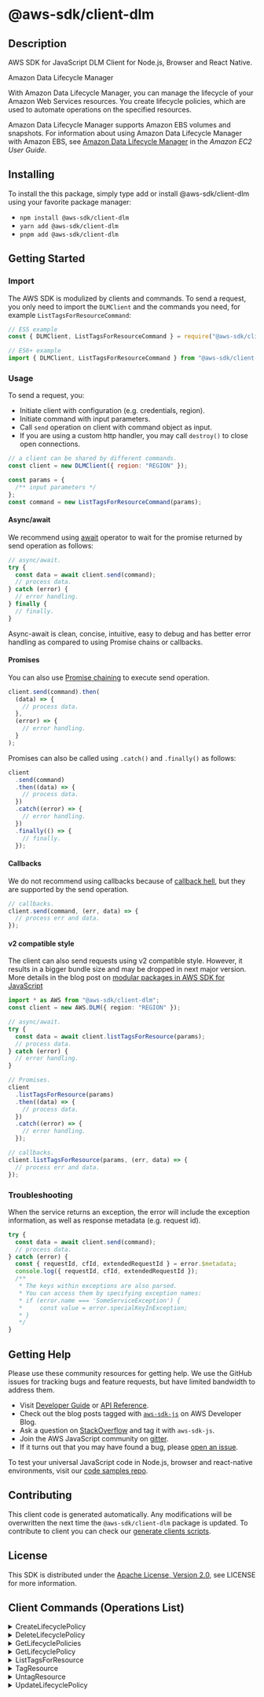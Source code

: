 <!-- generated file, do not edit directly -->

# @aws-sdk/client-dlm

## Description

AWS SDK for JavaScript DLM Client for Node.js, Browser and React Native.

<fullname>Amazon Data Lifecycle Manager</fullname>

<p>With Amazon Data Lifecycle Manager, you can manage the lifecycle of your Amazon Web Services resources. You create
lifecycle policies, which are used to automate operations on the specified
resources.</p>
<p>Amazon Data Lifecycle Manager supports Amazon EBS volumes and snapshots. For information about using Amazon Data Lifecycle Manager
with Amazon EBS, see <a href="https://docs.aws.amazon.com/AWSEC2/latest/UserGuide/snapshot-lifecycle.html">
Amazon Data Lifecycle Manager</a> in the <i>Amazon EC2 User Guide</i>.</p>

## Installing

To install the this package, simply type add or install @aws-sdk/client-dlm
using your favorite package manager:

- `npm install @aws-sdk/client-dlm`
- `yarn add @aws-sdk/client-dlm`
- `pnpm add @aws-sdk/client-dlm`

## Getting Started

### Import

The AWS SDK is modulized by clients and commands.
To send a request, you only need to import the `DLMClient` and
the commands you need, for example `ListTagsForResourceCommand`:

```js
// ES5 example
const { DLMClient, ListTagsForResourceCommand } = require("@aws-sdk/client-dlm");
```

```ts
// ES6+ example
import { DLMClient, ListTagsForResourceCommand } from "@aws-sdk/client-dlm";
```

### Usage

To send a request, you:

- Initiate client with configuration (e.g. credentials, region).
- Initiate command with input parameters.
- Call `send` operation on client with command object as input.
- If you are using a custom http handler, you may call `destroy()` to close open connections.

```js
// a client can be shared by different commands.
const client = new DLMClient({ region: "REGION" });

const params = {
  /** input parameters */
};
const command = new ListTagsForResourceCommand(params);
```

#### Async/await

We recommend using [await](https://developer.mozilla.org/en-US/docs/Web/JavaScript/Reference/Operators/await)
operator to wait for the promise returned by send operation as follows:

```js
// async/await.
try {
  const data = await client.send(command);
  // process data.
} catch (error) {
  // error handling.
} finally {
  // finally.
}
```

Async-await is clean, concise, intuitive, easy to debug and has better error handling
as compared to using Promise chains or callbacks.

#### Promises

You can also use [Promise chaining](https://developer.mozilla.org/en-US/docs/Web/JavaScript/Guide/Using_promises#chaining)
to execute send operation.

```js
client.send(command).then(
  (data) => {
    // process data.
  },
  (error) => {
    // error handling.
  }
);
```

Promises can also be called using `.catch()` and `.finally()` as follows:

```js
client
  .send(command)
  .then((data) => {
    // process data.
  })
  .catch((error) => {
    // error handling.
  })
  .finally(() => {
    // finally.
  });
```

#### Callbacks

We do not recommend using callbacks because of [callback hell](http://callbackhell.com/),
but they are supported by the send operation.

```js
// callbacks.
client.send(command, (err, data) => {
  // process err and data.
});
```

#### v2 compatible style

The client can also send requests using v2 compatible style.
However, it results in a bigger bundle size and may be dropped in next major version. More details in the blog post
on [modular packages in AWS SDK for JavaScript](https://aws.amazon.com/blogs/developer/modular-packages-in-aws-sdk-for-javascript/)

```ts
import * as AWS from "@aws-sdk/client-dlm";
const client = new AWS.DLM({ region: "REGION" });

// async/await.
try {
  const data = await client.listTagsForResource(params);
  // process data.
} catch (error) {
  // error handling.
}

// Promises.
client
  .listTagsForResource(params)
  .then((data) => {
    // process data.
  })
  .catch((error) => {
    // error handling.
  });

// callbacks.
client.listTagsForResource(params, (err, data) => {
  // process err and data.
});
```

### Troubleshooting

When the service returns an exception, the error will include the exception information,
as well as response metadata (e.g. request id).

```js
try {
  const data = await client.send(command);
  // process data.
} catch (error) {
  const { requestId, cfId, extendedRequestId } = error.$metadata;
  console.log({ requestId, cfId, extendedRequestId });
  /**
   * The keys within exceptions are also parsed.
   * You can access them by specifying exception names:
   * if (error.name === 'SomeServiceException') {
   *     const value = error.specialKeyInException;
   * }
   */
}
```

## Getting Help

Please use these community resources for getting help.
We use the GitHub issues for tracking bugs and feature requests, but have limited bandwidth to address them.

- Visit [Developer Guide](https://docs.aws.amazon.com/sdk-for-javascript/v3/developer-guide/welcome.html)
  or [API Reference](https://docs.aws.amazon.com/AWSJavaScriptSDK/v3/latest/index.html).
- Check out the blog posts tagged with [`aws-sdk-js`](https://aws.amazon.com/blogs/developer/tag/aws-sdk-js/)
  on AWS Developer Blog.
- Ask a question on [StackOverflow](https://stackoverflow.com/questions/tagged/aws-sdk-js) and tag it with `aws-sdk-js`.
- Join the AWS JavaScript community on [gitter](https://gitter.im/aws/aws-sdk-js-v3).
- If it turns out that you may have found a bug, please [open an issue](https://github.com/aws/aws-sdk-js-v3/issues/new/choose).

To test your universal JavaScript code in Node.js, browser and react-native environments,
visit our [code samples repo](https://github.com/aws-samples/aws-sdk-js-tests).

## Contributing

This client code is generated automatically. Any modifications will be overwritten the next time the `@aws-sdk/client-dlm` package is updated.
To contribute to client you can check our [generate clients scripts](https://github.com/aws/aws-sdk-js-v3/tree/main/scripts/generate-clients).

## License

This SDK is distributed under the
[Apache License, Version 2.0](http://www.apache.org/licenses/LICENSE-2.0),
see LICENSE for more information.

## Client Commands (Operations List)

<details>
<summary>
CreateLifecyclePolicy
</summary>

[Command API Reference](https://docs.aws.amazon.com/AWSJavaScriptSDK/v3/latest/client/dlm/command/CreateLifecyclePolicyCommand/) / [Input](https://docs.aws.amazon.com/AWSJavaScriptSDK/v3/latest/Package/-aws-sdk-client-dlm/Interface/CreateLifecyclePolicyCommandInput/) / [Output](https://docs.aws.amazon.com/AWSJavaScriptSDK/v3/latest/Package/-aws-sdk-client-dlm/Interface/CreateLifecyclePolicyCommandOutput/)

</details>
<details>
<summary>
DeleteLifecyclePolicy
</summary>

[Command API Reference](https://docs.aws.amazon.com/AWSJavaScriptSDK/v3/latest/client/dlm/command/DeleteLifecyclePolicyCommand/) / [Input](https://docs.aws.amazon.com/AWSJavaScriptSDK/v3/latest/Package/-aws-sdk-client-dlm/Interface/DeleteLifecyclePolicyCommandInput/) / [Output](https://docs.aws.amazon.com/AWSJavaScriptSDK/v3/latest/Package/-aws-sdk-client-dlm/Interface/DeleteLifecyclePolicyCommandOutput/)

</details>
<details>
<summary>
GetLifecyclePolicies
</summary>

[Command API Reference](https://docs.aws.amazon.com/AWSJavaScriptSDK/v3/latest/client/dlm/command/GetLifecyclePoliciesCommand/) / [Input](https://docs.aws.amazon.com/AWSJavaScriptSDK/v3/latest/Package/-aws-sdk-client-dlm/Interface/GetLifecyclePoliciesCommandInput/) / [Output](https://docs.aws.amazon.com/AWSJavaScriptSDK/v3/latest/Package/-aws-sdk-client-dlm/Interface/GetLifecyclePoliciesCommandOutput/)

</details>
<details>
<summary>
GetLifecyclePolicy
</summary>

[Command API Reference](https://docs.aws.amazon.com/AWSJavaScriptSDK/v3/latest/client/dlm/command/GetLifecyclePolicyCommand/) / [Input](https://docs.aws.amazon.com/AWSJavaScriptSDK/v3/latest/Package/-aws-sdk-client-dlm/Interface/GetLifecyclePolicyCommandInput/) / [Output](https://docs.aws.amazon.com/AWSJavaScriptSDK/v3/latest/Package/-aws-sdk-client-dlm/Interface/GetLifecyclePolicyCommandOutput/)

</details>
<details>
<summary>
ListTagsForResource
</summary>

[Command API Reference](https://docs.aws.amazon.com/AWSJavaScriptSDK/v3/latest/client/dlm/command/ListTagsForResourceCommand/) / [Input](https://docs.aws.amazon.com/AWSJavaScriptSDK/v3/latest/Package/-aws-sdk-client-dlm/Interface/ListTagsForResourceCommandInput/) / [Output](https://docs.aws.amazon.com/AWSJavaScriptSDK/v3/latest/Package/-aws-sdk-client-dlm/Interface/ListTagsForResourceCommandOutput/)

</details>
<details>
<summary>
TagResource
</summary>

[Command API Reference](https://docs.aws.amazon.com/AWSJavaScriptSDK/v3/latest/client/dlm/command/TagResourceCommand/) / [Input](https://docs.aws.amazon.com/AWSJavaScriptSDK/v3/latest/Package/-aws-sdk-client-dlm/Interface/TagResourceCommandInput/) / [Output](https://docs.aws.amazon.com/AWSJavaScriptSDK/v3/latest/Package/-aws-sdk-client-dlm/Interface/TagResourceCommandOutput/)

</details>
<details>
<summary>
UntagResource
</summary>

[Command API Reference](https://docs.aws.amazon.com/AWSJavaScriptSDK/v3/latest/client/dlm/command/UntagResourceCommand/) / [Input](https://docs.aws.amazon.com/AWSJavaScriptSDK/v3/latest/Package/-aws-sdk-client-dlm/Interface/UntagResourceCommandInput/) / [Output](https://docs.aws.amazon.com/AWSJavaScriptSDK/v3/latest/Package/-aws-sdk-client-dlm/Interface/UntagResourceCommandOutput/)

</details>
<details>
<summary>
UpdateLifecyclePolicy
</summary>

[Command API Reference](https://docs.aws.amazon.com/AWSJavaScriptSDK/v3/latest/client/dlm/command/UpdateLifecyclePolicyCommand/) / [Input](https://docs.aws.amazon.com/AWSJavaScriptSDK/v3/latest/Package/-aws-sdk-client-dlm/Interface/UpdateLifecyclePolicyCommandInput/) / [Output](https://docs.aws.amazon.com/AWSJavaScriptSDK/v3/latest/Package/-aws-sdk-client-dlm/Interface/UpdateLifecyclePolicyCommandOutput/)

</details>
